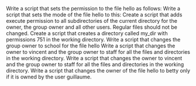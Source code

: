 Write a script that sets the permission to the file hello as follows:
Write a script that sets the mode of the file hello to this:
Create a script that adds execute permission to all subdirectories of the current directory for the owner, the group owner and all other users. Regular files should not be changed.
Create a script that creates a directory called my_dir with permissions 751 in the working directory.
Write a script that changes the group owner to school for the file hello
Write a script that changes the owner to vincent and the group owner to staff for all the files and directories in the working directory.
Write a script that changes the owner to vincent and the group owner to staff for all the files and directories in the working directory.
Write a script that changes the owner of the file hello to betty only if it is owned by the user guillaume.
